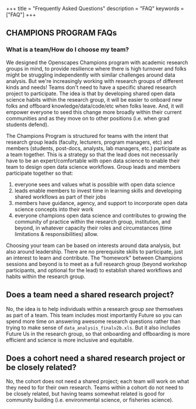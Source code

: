 +++
title = "Frequently Asked Questions"
description = "FAQ"
keywords = ["FAQ"]
+++


## CHAMPIONS PROGRAM FAQs

### What is a team/How do I choose my team? 

We designed the Openscapes Champions program with academic research groups in mind, to provide resilience where there is high turnover and folks might be struggling independently with similar challenges around data analysis. But we're increasingly working with research groups of different kinds and needs! Teams don't need to have a specific shared research project to participate. The idea is that by developing shared open data science habits within the research group, it will be easier to onboard new folks and offboard knowledge/data/code/etc when folks leave. And, it will empower everyone to seed this change more broadly within their current communities and as they move on to other positions (i.e. when grad students defend).

The Champions Program is structured for teams with the intent that research group leads (faculty, lecturers, program managers, etc) and members (students, post-docs, analysts, lab managers, etc.) participate as a team together. This is a strategy so that the lead does not necessarily have to be an expert/comfortable with open data science to enable their team to design open data science workflows. Group leads and members participate together so that: 

1. everyone sees and values what is possible with open data science 
2. leads enable members to invest time in learning skills and developing shared workflows as part of their jobs
3. members have guidance, agency, and support to incorporate open data science concepts into their work
4. everyone champions open data science and contributes to growing the community of practice within the research group, institution, and beyond, in whatever capacity their roles and circumstances (time limitations & responsibilities) allow. 

Choosing your team can be based on interests around data analysis, but also around leadership. There are no prerequisite skills to participate, just an interest to learn and contribute. The “homework” between Champions sessions and beyond is to meet as a full research group (beyond workshop participants, and optional for the lead) to establish shared workflows and habits within the research group. 

## Does a team need a shared research project?

No, the idea is to help individuals within a research group *see* themselves as part of a team. This team includes most importantly Future so you can spend more time on answering awesome research questions rather than trying to make sense of `data_analysis_finalv2b.xls`. But it also includes Future Us in the research group, so that onboarding and offboarding is more efficient and science is more inclusive and equitable.

## Does a cohort need a shared research project or be closely related?

No, the cohort does not need a shared project; each team will work on what they need to for their own research. Teams within a cohort do not need to be closely related, but having teams somewhat related is good for community building (i.e. environmental science, or fisheries science).

<br>

<!---

### I don’t code/I am a master coder, why should I participate? 

Openscapes Champions is about reframing data analysis as a collaborative effort rather than an individual burden. Our working hypothesis is that normalizing data analysis as a collaborative effort will help build efficiency, continuity, and resilience in your research group, and make science more inclusive and equitable. 

The Champions program is for teams: this means a lead and members. The PI should be invested...

## Who should participate?

## Do I need certain open science or data science skills to participate?



### Why teams?

### As teammembers, must we participate with our PI?

### As a PI, must I participate with teammembers?

### Why cohorts?

### Do cohorts need a shared project?

-->